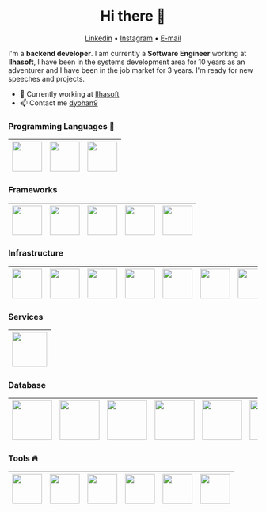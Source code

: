 <h1 align="center">Hi there 👋</h1>

<p align="center">
  <a href="https://www.linkedin.com/in/dyohan9">Linkedin</a> •
  <a href="https://www.instagram.com/dyohan9/">Instagram</a> •
  <a href="mailto:dyohan9@gmail.com">E-mail</a>  
</p>

I'm a __backend developer__. I am currently a __Software Engineer__ working at __Ilhasoft__, I have been in the systems development area for 10 years as an adventurer and I have been in the job market for 3 years. I'm ready for new speeches and projects.

* 💼 Currently working at [Ilhasoft](https://www.ilhasoft.com.br/) <br/>
* 📫 Contact me [dyohan9](https://www.linkedin.com/in/dyohan9)

### Programming Languages  :rocket:
|<img src="https://user-images.githubusercontent.com/5360835/87236392-6510ef80-c3bf-11ea-9a73-396263917cd2.png" width=60> | <img src="https://user-images.githubusercontent.com/5360835/87236398-7b1eb000-c3bf-11ea-9d89-0ad78850f881.jpg" width=60> | <img src="https://user-images.githubusercontent.com/5360835/87236417-d781cf80-c3bf-11ea-9bea-92cd44961bd7.png" width=60>
|:---:|:---:|:---:|


### Frameworks
|<img src="https://user-images.githubusercontent.com/5360835/87236476-8aeac400-c3c0-11ea-878c-91eff0be336e.png" width=60> | <img src="https://user-images.githubusercontent.com/5360835/87236490-c08fad00-c3c0-11ea-9b4c-eea9df6c32ec.png" width=60> | <img src="https://user-images.githubusercontent.com/5360835/87236501-ee74f180-c3c0-11ea-9af1-37a3b141a83e.png" width=60> | <img src="https://user-images.githubusercontent.com/5360835/87236522-22e8ad80-c3c1-11ea-936c-e8d51ed97141.png" width=60> | <img src="https://user-images.githubusercontent.com/5360835/98416682-4fa28e00-205e-11eb-80c4-f904c5ceab43.png" width=60>
|:---:|:---:|:---:|:---:|:---:|

### Infrastructure
|<img src="https://user-images.githubusercontent.com/5360835/89344635-8ee6ca80-d67c-11ea-9f73-cce3814a3e08.png" width=60> | <img src="https://user-images.githubusercontent.com/5360835/89344689-a45bf480-d67c-11ea-952a-0170bf0ca5ed.png" width=60> | <img src="https://user-images.githubusercontent.com/5360835/89347334-eb4be900-d680-11ea-90c7-22e9d9848aad.png" width=60> | <img src="https://user-images.githubusercontent.com/5360835/89347424-1f270e80-d681-11ea-8109-4d6580597927.png" width=60> | <img src="https://user-images.githubusercontent.com/5360835/89347467-3e25a080-d681-11ea-8a62-c4b52405f3af.png" width=60> | <img src="https://user-images.githubusercontent.com/5360835/98417411-a0ff4d00-205f-11eb-8fc6-1942df018372.png" width=60> | <img src="https://user-images.githubusercontent.com/5360835/98417499-c724ed00-205f-11eb-8c1a-ab475eb82a6f.png" width=60> | <img src="https://user-images.githubusercontent.com/5360835/98417528-da37bd00-205f-11eb-910e-54d232486789.png" width=60> | <img src="https://user-images.githubusercontent.com/5360835/98417647-1e2ac200-2060-11eb-84f6-7f537b0c4a27.png" width=60>
|:---:|:---:|:---:|:---:|:---:|:---:|:---:|:---:|:---:|

### Services
|<img src="https://user-images.githubusercontent.com/5360835/98416635-3699dd00-205e-11eb-8d42-17b3c550978a.png" width=70>
|:---:|

### Database
|<img src="https://user-images.githubusercontent.com/5360835/98416969-df483c80-205e-11eb-8bb6-79313fb83449.png" width=80> | <img src="https://user-images.githubusercontent.com/5360835/98417027-f7b85700-205e-11eb-839b-f2cc68732d1c.png" width=80> | <img src="https://user-images.githubusercontent.com/5360835/98417074-0d2d8100-205f-11eb-97d5-5b7b658a9c59.png" width=80> | <img src="https://user-images.githubusercontent.com/5360835/98417173-3d751f80-205f-11eb-900f-02aa3a2f8045.png" width=80> | <img src="https://user-images.githubusercontent.com/5360835/98417277-6a293700-205f-11eb-95d8-df3c59a64f9f.png" width=80> | <img src="https://user-images.githubusercontent.com/5360835/98417315-7e6d3400-205f-11eb-80d7-26b222921c98.png" width=80>
|:---:|:---:|:---:|:---:|:---:|:---:|

### Tools :fire:
|<img src="https://user-images.githubusercontent.com/5360835/87236407-b325f300-c3bf-11ea-935d-4f2795eb9fdb.png" width=60> | <img src="https://user-images.githubusercontent.com/5360835/87236429-0435e700-c3c0-11ea-8aa9-83fcfe014183.png" width=60> | <img src="https://user-images.githubusercontent.com/5360835/87236438-24fe3c80-c3c0-11ea-9f1f-c2c205ccb685.png" width=60> | <img src="https://user-images.githubusercontent.com/5360835/87236442-36474900-c3c0-11ea-8fce-cec83ffcd2c9.jpg" width=60> | <img src="https://user-images.githubusercontent.com/5360835/87236451-4d863680-c3c0-11ea-8b85-763087c57c30.png" width=60> | <img src="https://user-images.githubusercontent.com/5360835/98416859-a90abd00-205e-11eb-95e3-167dd19b2b67.png" width=60> |
|:---:|:---:|:---:|:---:|:---:|:---:|
